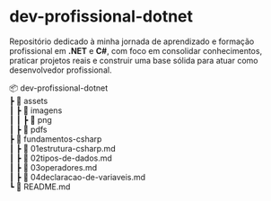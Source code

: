 # dev-profissional-dotnet
Repositório dedicado à minha jornada de aprendizado e formação profissional em **.NET** e **C#**, com foco em consolidar conhecimentos, praticar projetos reais e construir uma base sólida para atuar como desenvolvedor profissional.

📦 dev-profissional-dotnet    
 ┣ 📂 assets    
 ┃ ┣ 📂 imagens   
 ┃ ┃ ┣ 📂 png   
 ┃ ┣ 📂 pdfs    
 ┣ 📂 fundamentos-csharp    
 ┃ ┣ 📄 01estrutura-csharp.md    
 ┃ ┣ 📄 02tipos-de-dados.md    
 ┃ ┣ 📄 03operadores.md    
 ┃ ┣ 📄 04declaracao-de-variaveis.md    
 ┗ 📜 README.md   